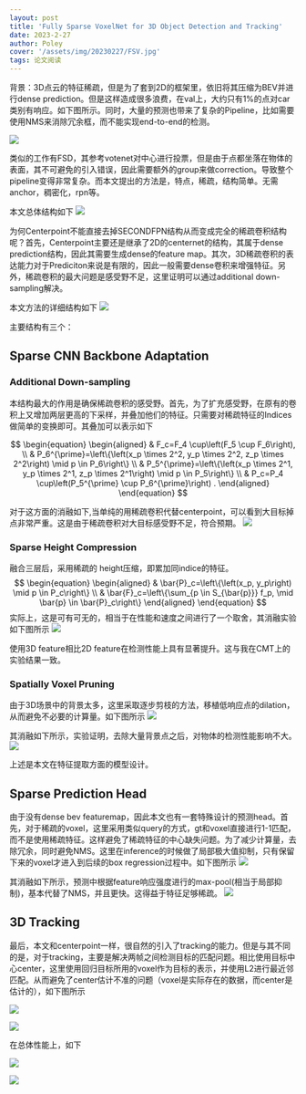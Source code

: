 ```yaml
---
layout: post
title: 'Fully Sparse VoxelNet for 3D Object Detection and Tracking'
date: 2023-2-27
author: Poley
cover: '/assets/img/20230227/FSV.jpg'
tags: 论文阅读  
---
```


背景：3D点云的特征稀疏，但是为了套到2D的框架里，依旧将其压缩为BEV并进行dense prediction。但是这样造成很多浪费，在val上，大约只有1%的点对car类别有响应。如下图所示。同时，大量的预测也带来了复杂的Pipeline，比如需要使用NMS来消除冗余框，而不能实现end-to-end的检测。

![](/assets/img/20230227/FSVF1.jpg)

类似的工作有FSD，其参考votenet对中心进行投票，但是由于点都坐落在物体的表面，其不可避免的引入错误，因此需要额外的group来做correction。导致整个pipeline变得非常复杂。而本文提出的方法是，特点，稀疏，结构简单。无需anchor，稠密化，rpn等。

本文总体结构如下
![](/assets/img/20230227/FSVF2.jpg)

为何Centerpoint不能直接去掉SECONDFPN结构从而变成完全的稀疏卷积结构呢？首先，Centerpoint主要还是继承了2D的centernet的结构，其属于dense prediction结构，因此其需要生成dense的feature map。其次，3D稀疏卷积的表达能力对于Prediciton来说是有限的，因此一般需要dense卷积来增强特征。另外，稀疏卷积的最大问题是感受野不足，这里证明可以通过additional down-sampling解决。

本文方法的详细结构如下
![](/assets/img/20230227/FSVF3.jpg)

主要结构有三个：
## Sparse CNN Backbone Adaptation
### Additional Down-sampling
本结构最大的作用是确保稀疏卷积的感受野。首先，为了扩充感受野，在原有的卷积上又增加两层更高的下采样，并叠加他们的特征。只需要对稀疏特征的Indices做简单的变换即可。其叠加可以表示如下

$$
\begin{equation}
\begin{aligned}
& F_c=F_4 \cup\left(F_5 \cup F_6\right), \\
& P_6^{\prime}=\left\{\left(x_p \times 2^2, y_p \times 2^2, z_p \times 2^2\right) \mid p \in P_6\right\} \\
& P_5^{\prime}=\left\{\left(x_p \times 2^1, y_p \times 2^1, z_p \times 2^1\right) \mid p \in P_5\right\} \\
& P_c=P_4 \cup\left(P_5^{\prime} \cup P_6^{\prime}\right) .
\end{aligned}
\end{equation}
$$

对于这方面的消融如下,当单纯的用稀疏卷积代替centerpoint，可以看到大目标掉点非常严重。这是由于稀疏卷积对大目标感受野不足，符合预期。
![](/assets/img/20230227/FSVT2.jpg)

### Sparse Height Compression
融合三层后，采用稀疏的 height压缩，即累加同indice的特征。
$$
\begin{equation}
\begin{aligned}
& \bar{P}_c=\left\{\left(x_p, y_p\right) \mid p \in P_c\right\} \\
& \bar{F}_c=\left\{\sum_{p \in S_{\bar{p}}} f_p, \mid \bar{p} \in \bar{P}_c\right\}
\end{aligned}
\end{equation}
$$
实际上，这是可有可无的，相当于在性能和速度之间进行了一个取舍，其消融实验如下图所示
![](/assets/img/20230227/FSVT5.jpg)

使用3D feature相比2D feature在检测性能上具有显著提升。这与我在CMT上的实验结果一致。

### Spatially Voxel Pruning
由于3D场景中的背景太多，这里采取逐步剪枝的方法，移植低响应点的dilation，从而避免不必要的计算量。如下图所示
![](/assets/img/20230227/FSVF4.jpg)

其消融如下所示，实验证明，去除大量背景点之后，对物体的检测性能影响不大。
![](/assets/img/20230227/FSVT3.jpg)

上述是本文在特征提取方面的模型设计。

## Sparse Prediction Head
由于没有dense bev featuremap，因此本文也有一套特殊设计的预测head。首先，对于稀疏的voxel，这里采用类似query的方式，gt和voxel直接进行1-1匹配，而不是使用稀疏特征。这样避免了稀疏特征的中心缺失问题。为了减少计算量，去除冗余，同时避免NMS。这里在inference的时候做了局部极大值抑制，只有保留下来的voxel才进入到后续的box  regression过程中。如下图所示
![](/assets/img/20230227/FSVF5.jpg)

其消融如下所示，预测中根据feature响应强度进行的max-pool(相当于局部抑制)，基本代替了NMS，并且更快。这得益于特征足够稀疏。
![](/assets/img/20230227/FSVT10.jpg)
## 3D Tracking
最后，本文和centerpoint一样，很自然的引入了tracking的能力。但是与其不同的是，对于tracking，主要是解决两帧之间检测目标的匹配问题。相比使用目标中心center，这里使用回归目标所用的voxel作为目标的表示，并使用L2进行最近邻匹配。从而避免了center估计不准的问题（voxel是实际存在的数据，而center是估计的），如下图所示

![](/assets/img/20230227/FSVF6.jpg)

![](/assets/img/20230227/FSVF7.jpg)

在总体性能上，如下

![](/assets/img/20230227/FSVT12.jpg)

![](/assets/img/20230227/FSVT15.jpg)